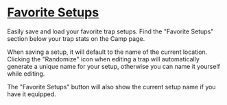 # [Favorite Setups](https://www.mousehuntgame.com/preferences.php?tab=mousehunt-improved-settings#mousehunt-improved-settings-feature-favorite-setups)

Easily save and load your favorite trap setups. Find the "Favorite Setups" section below your trap stats on the Camp page.

When saving a setup, it will default to the name of the current location. Clicking the "Randomize" icon when editing a trap will automatically generate a unique name for your setup, otherwise you can name it yourself while editing.

The "Favorite Setups" button will also show the current setup name if you have it equipped.
